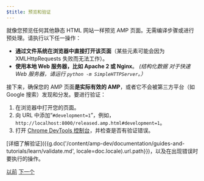 ```yaml
---
$title: 预览和验证
---
```


就像您预览任何其他静态 HTML 网站一样预览 AMP 页面。无需编译步骤或进行预处理。请执行以下任一操作：

  - **通过文件系统在浏览器中直接打开该页面**（某些元素可能会因为 XMLHttpRequests 失败而无法工作）。
  - **使用本地 Web 服务器，比如 Apache 2 或 Nginx**。
    *(结构化数据 对于快速 Web 服务器，请运行 `python -m SimpleHTTPServer`。）*

接下来，确保您的 AMP 页面**是实际有效的 AMP**，或者它不会被第三方平台（如 Google 搜索）发现和分发。要进行验证：

  1. 在浏览器中打开您的页面。
  1. 向 URL 中添加“`#development=1`”，例如，`http://localhost:8000/released.amp.html#development=1`。
  1. 打开 [Chrome DevTools 控制台](https://developers.google.com/web/tools/chrome-devtools/debug/console/)，并检查是否有验证错误。

[详细了解验证]({{g.doc('/content/amp-dev/documentation/guides-and-tutorials/learn/validate.md', locale=doc.locale).url.path}})，以及在出现错误时要执行的操作。

<div class="prev-next-buttons">
  <a class="button prev-button" href="{{g.doc('/content/amp-dev/documentation/guides-and-tutorials/start/create/presentation_layout.md', locale=doc.locale).url.path}}"><span class="arrow-prev">以前</span></a>
  <a class="button next-button" href="{{g.doc('/content/amp-dev/documentation/guides-and-tutorials/start/create/prepare_for_discovery.md', locale=doc.locale).url.path}}"><span class="arrow-next">下一个</span></a>
</div>
